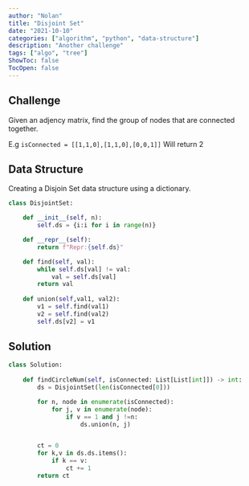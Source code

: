 ```yaml
---
author: "Nolan"
title: "Disjoint Set"
date: "2021-10-10"
categories: ["algorithm", "python", "data-structure"]
description: "Another challenge"
tags: ["algo", "tree"]
ShowToc: false
TocOpen: false
---
```


## Challenge

Given an adjency matrix, find the group of nodes that are connected together.

E.g ```isConnected = [[1,1,0],[1,1,0],[0,0,1]]```
Will return 2

## Data Structure

Creating a Disjoin Set data structure using a dictionary.  

```python
class DisjointSet:

    def __init__(self, n):
        self.ds = {i:i for i in range(n)}

    def __repr__(self):
        return f"Repr:{self.ds}"

    def find(self, val):
        while self.ds[val] != val:
            val = self.ds[val]
        return val
    
    def union(self,val1, val2):
        v1 = self.find(val1)
        v2 = self.find(val2)
        self.ds[v2] = v1
```

## Solution


```python
class Solution:
    
    def findCircleNum(self, isConnected: List[List[int]]) -> int:
        ds = DisjointSet(len(isConnected[0]))

        for n, node in enumerate(isConnected):
            for j, v in enumerate(node):
                if v == 1 and j !=n:
                    ds.union(n, j)


        ct = 0
        for k,v in ds.ds.items():
            if k == v:
                ct += 1
        return ct
```

